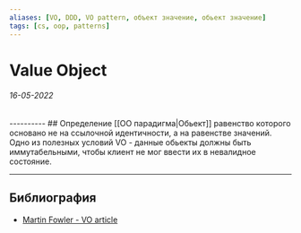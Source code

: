 ```yaml
---
aliases: [VO, DDD, VO pattern, объект значение, обьект значение]
tags: [cs, oop, patterns]
---
```

# Value Object
<h6>16-05-2022</h6>
----------
## Определение
[[ОО парадигма|Обьект]] равенство которого основано не на ссылочной идентичности, а на равенстве значений. 
Одно из полезных условий VO - данные обьекты должны быть иммутабельными, чтобы клиент не мог ввести их в невалидное состояние.

---
## Библиография
- [Martin Fowler - VO article](https://martinfowler.com/bliki/ValueObject.html)
